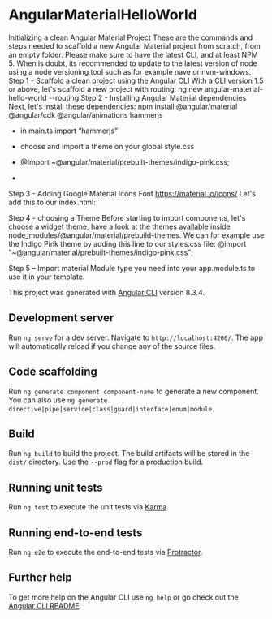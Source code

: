 # AngularMaterialHelloWorld
Initializing a clean Angular Material Project
These are the commands and steps needed to scaffold a new Angular Material project from scratch, from an empty folder.
Please make sure to have the latest CLI, and at least NPM 5.
When is doubt, its recommended to update to the latest version of node using a node versioning tool such as for example nave or nvm-windows.
Step 1 - Scaffold a clean project using the Angular CLI
With a CLI version 1.5 or above, let's scaffold a new project with routing:
ng new angular-material-hello-world --routing
Step 2 - Installing Angular Material dependencies
Next, let's install these dependencies:
npm install @angular/material @angular/cdk  @angular/animations hammerjs

-	in main.ts import “hammerjs”

-	choose and import a theme on your global style.css
-	@Import ~@angular/material/prebuilt-themes/indigo-pink.css;
-	
Step 3 - Adding Google Material Icons Font https://material.io/icons/
Let's add this to our index.html:
<link href="https://fonts.googleapis.com/icon?family=Material+Icons" rel="stylesheet">

Step 4 - choosing a Theme
Before starting to import components, let's choose a widget theme, have a look at the themes available
inside node_modules/@angular/material/prebuild-themes.
We can for example use the Indigo Pink theme by adding this line to our styles.css file:
@import "~@angular/material/prebuilt-themes/indigo-pink.css";

Step 5 – Import material Module type you need into your app.module.ts to use it in your template.


<!-- my notes above -->


This project was generated with [Angular CLI](https://github.com/angular/angular-cli) version 8.3.4.

## Development server

Run `ng serve` for a dev server. Navigate to `http://localhost:4200/`. The app will automatically reload if you change any of the source files.

## Code scaffolding

Run `ng generate component component-name` to generate a new component. You can also use `ng generate directive|pipe|service|class|guard|interface|enum|module`.

## Build

Run `ng build` to build the project. The build artifacts will be stored in the `dist/` directory. Use the `--prod` flag for a production build.

## Running unit tests

Run `ng test` to execute the unit tests via [Karma](https://karma-runner.github.io).

## Running end-to-end tests

Run `ng e2e` to execute the end-to-end tests via [Protractor](http://www.protractortest.org/).

## Further help

To get more help on the Angular CLI use `ng help` or go check out the [Angular CLI README](https://github.com/angular/angular-cli/blob/master/README.md).
